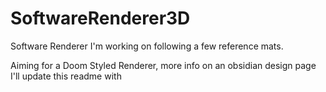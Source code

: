 # SoftwareRenderer3D

Software Renderer I'm working on following a few reference mats.

Aiming for a Doom Styled Renderer, more info on an obsidian design page I'll update this readme with
